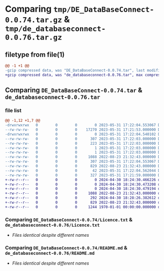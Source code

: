 # Comparing `tmp/DE_DataBaseConnect-0.0.74.tar.gz` & `tmp/de_databaseconnect-0.0.76.tar.gz`

## filetype from file(1)

```diff
@@ -1 +1 @@
-gzip compressed data, was "DE_DataBaseConnect-0.0.74.tar", last modified: Wed May 31 17:22:04 2023, max compression
+gzip compressed data, was "de_databaseconnect-0.0.76.tar", max compression
```

## Comparing `DE_DataBaseConnect-0.0.74.tar` & `de_databaseconnect-0.0.76.tar`

### file list

```diff
@@ -1,12 +1,7 @@
-drwxrwxrwx   0        0        0        0 2023-05-31 17:22:04.553067 DE_DataBaseConnect-0.0.74/
--rw-rw-rw-   0        0        0    17270 2023-05-31 17:21:53.000000 DE_DataBaseConnect-0.0.74/DE_DataBase.py
-drwxrwxrwx   0        0        0        0 2023-05-31 17:22:04.540102 DE_DataBaseConnect-0.0.74/DE_DataBaseConnect.egg-info/
--rw-rw-rw-   0        0        0      307 2023-05-31 17:22:03.000000 DE_DataBaseConnect-0.0.74/DE_DataBaseConnect.egg-info/PKG-INFO
--rw-rw-rw-   0        0        0      223 2023-05-31 17:22:03.000000 DE_DataBaseConnect-0.0.74/DE_DataBaseConnect.egg-info/SOURCES.txt
--rw-rw-rw-   0        0        0        1 2023-05-31 17:22:03.000000 DE_DataBaseConnect-0.0.74/DE_DataBaseConnect.egg-info/dependency_links.txt
--rw-rw-rw-   0        0        0        1 2023-05-31 17:22:03.000000 DE_DataBaseConnect-0.0.74/DE_DataBaseConnect.egg-info/top_level.txt
--rw-rw-rw-   0        0        0     1088 2022-08-23 21:32:43.000000 DE_DataBaseConnect-0.0.74/Licence.txt
--rw-rw-rw-   0        0        0      307 2023-05-31 17:22:04.553067 DE_DataBaseConnect-0.0.74/PKG-INFO
--rw-rw-rw-   0        0        0      829 2022-08-23 21:32:43.000000 DE_DataBaseConnect-0.0.74/README.md
--rw-rw-rw-   0        0        0       42 2023-05-31 17:22:04.562044 DE_DataBaseConnect-0.0.74/setup.cfg
--rw-rw-rw-   0        0        0      327 2023-05-31 17:21:59.000000 DE_DataBaseConnect-0.0.74/setup.py
+-rw-r--r--   0        0        0        0 2024-04-30 18:24:30.466226 de_databaseconnect-0.0.76/DE_DataBaseConnect/de_databaseconnect/__init__.py
+-rw-r--r--   0        0        0        0 2024-04-30 18:24:30.473208 de_databaseconnect-0.0.76/DE_DataBaseConnect/README.md
+-rw-r--r--   0        0        0        0 2024-04-30 18:24:30.479194 de_databaseconnect-0.0.76/DE_DataBaseConnect/tests/__init__.py
+-rw-r--r--   0        0        0     1088 2022-08-23 21:32:43.000000 de_databaseconnect-0.0.76/Licence.txt
+-rw-r--r--   0        0        0      292 2024-04-30 18:28:26.382612 de_databaseconnect-0.0.76/pyproject.toml
+-rw-r--r--   0        0        0      829 2022-08-23 21:32:43.000000 de_databaseconnect-0.0.76/README.md
+-rw-r--r--   0        0        0     1244 1970-01-01 00:00:00.000000 de_databaseconnect-0.0.76/PKG-INFO
```

### Comparing `DE_DataBaseConnect-0.0.74/Licence.txt` & `de_databaseconnect-0.0.76/Licence.txt`

 * *Files identical despite different names*

### Comparing `DE_DataBaseConnect-0.0.74/README.md` & `de_databaseconnect-0.0.76/README.md`

 * *Files identical despite different names*

